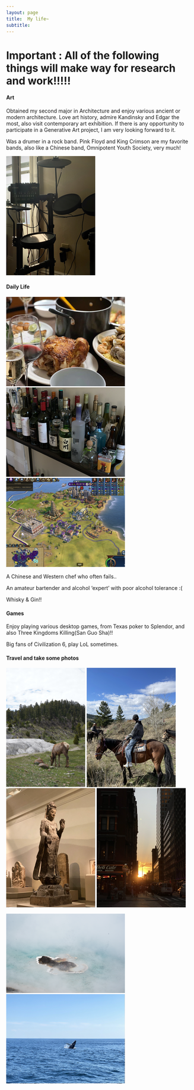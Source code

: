 ```yaml
---
layout: page
title:  My life~
subtitle: 
---
```


# Important : All of the following things will make way for research and work!!!!!

#### Art

Obtained my second major in Architecture and enjoy various ancient or modern architecture. 
Love art history, admire Kandinsky and Edgar the most, also visit contemporary art exhibition. If there is any opportunity to participate in a Generative Art project, I am very looking forward to it.

Was a drumer in a rock band. Pink Floyd and King Crimson are my favorite bands, also like a Chinese band, Omnipotent Youth Society, very much!

![Crepe](assets/img/“IMG_1351”小.png)


#### Daily Life

![Crepe](assets/img/“IMG_1675”小.png)
![Crepe](assets/img/“IMG_1353”小.png)
![Crepe](assets/img/“截屏2023-07-1200.32.07”小.png)

A Chinese and Western chef who often fails..

An amateur bartender and alcohol ‘expert’ with poor alcohol tolerance :( 

Whisky & Gin!!

#### Games

Enjoy playing various desktop games, from Texas poker to Splendor, and also Three Kingdoms Killing(San Guo Sha)!!

Big fans of Civilization 6, play LoL sometimes.

#### Travel and take some photos

![Crepe](assets/img/3.png)
![Crepe](assets/img/1.png)
![Crepe](assets/img/2.png)
![Crepe](assets/img/4.png)

![Crepe](assets/img/5.png)
![Crepe](assets/img/6.png)





